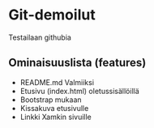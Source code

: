 # Git-demoilut

Testailaan githubia

## Ominaisuuslista (features)

* README.md Valmiiksi
* Etusivu (index.html) oletussisällöillä
* Bootstrap mukaan
* Kissakuva etusivulle
* Linkki Xamkin sivuille